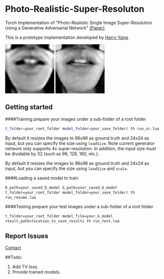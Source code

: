 # Photo-Realistic-Super-Resoluton
Torch Implementation of "Photo-Realistic Single Image Super-Resolution Using a Generative Adversarial Network"
[[Paper]](https://arxiv.org/pdf/1609.04802)

This is a prototype implementation developed by [Harry Yang](https://scholar.google.com/citations?user=jpIFgToAAAAJ&hl=en&authuser=3). 

<img src='pics/input.png' width=160> <img src='pics/output.png' width=160>

## Getting started

####Training
prepare your images under a sub-folder of a root folder
``` bash
t_folder=your_root_folder model_folder=your_save_folder/ th run_sr.lua 
```

By default it resizes the images to 96x96 as ground truth and 24x24 as input, but you can specify the size using `loadSize`. Note current generator network only supports 4x super-resolution. In addition, the input size must be dividable by 32 (such as 96, 128, 160, etc.).

By default it resizes the images to 96x96 as ground truth and 24x24 as input, but you can specify the size using `loadSize` and `scale`.


####Loading a saved model to train
```
D_path=your_saved_D_model G_path=your_saved_G_model t_folder=your_root_folder model_folder=your_save_folder/ th run_resume.lua
```

####Testing
prepare your test images under a sub-folder of a root folder
```
t_folder=your_root_folder model_file=your_G_model result_path=location_to_save_results th run_test.lua
```

## Report Issues
[Contact](mailto:harryyang.hk@gmail.com)

##Todo:

1. Add TV loss.
2. Provide trained models.
